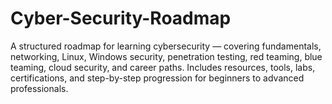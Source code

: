 # Cyber-Security-Roadmap
A structured roadmap for learning cybersecurity — covering fundamentals, networking, Linux, Windows security, penetration testing, red teaming, blue teaming, cloud security, and career paths. Includes resources, tools, labs, certifications, and step-by-step progression for beginners to advanced professionals.
